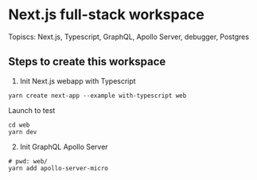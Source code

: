 Next.js full-stack workspace
============================

Topiscs: Next.js, Typescript, GraphQL, Apollo Server, debugger, Postgres

Steps to create this workspace
------------------------------

1. Init Next.js webapp with Typescript

```
yarn create next-app --example with-typescript web
```

Launch to test

```
cd web
yarn dev 
```

2. Init GraphQL Apollo Server

```
# pwd: web/
yarn add apollo-server-micro
```

